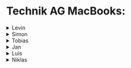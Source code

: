 # Technik AG MacBooks:

<details>

<summary>Levin</summary>

## Macbook Specs

### Jahrgang : Mitte 2014
### CPU : ?
### RAM : 16GB
### Speicher : 512GB SSD
### macOS : 11 (Big Sur) ?
### Programme : JA / (TechnikBMS)
### Dual Boot? : JA : Windows

</details>

<details>

<summary>Simon</summary>

## Macbook Specs

### Jahrgang : Anfang 2015
### CPU : i7 3,1GHz
### RAM : 16GB
### SSD : 512GB
### macOS : 12 (Monterey) 
### Programme : JA / (TechnikBMS)
### Dual Boot? : JA : Windows 

</details>

<details>

<summary>Tobias</summary>

## Macbook Specs

### Jahrgang : Mitte 2015
### CPU : i5 2,7GHz
### RAM : 16GB
### SSD : 512GB
### macOS : 12 (Monterey)
### Programme : JA / (TechnikBMS)
### Dual Boot? : JA : Windows

</details>

<details>

<summary>Jan</summary>

## Macbook Specs

### Jahrgang : ?
### CPU : ?
### RAM :?
### SSD : ?
### macOS : ?
### Programme : JA / Nein ?
### Dual Boot? : ?

</details>

<details>

<summary>Luis</summary>

## Macbook Specs

### Jahrgang : Anfang 2015 
### CPU : ?
### RAM : 16GB
### SSD : 256GB
### macOS : 12 (Monterey)
### Programme : JA / (TechnikBMS) 
### Dual Boot? : Nein 

</details>

<details>

<summary>Niklas</summary>

## Macbook Specs

### Jahrgang : Ende 2013 
### CPU : ?
### RAM : 16GB
### SSD : 128GB
### macOS : Big Sur (War vorinstalliert ???
### Programme : JA / Nein ?
### Dual Boot? : Windows

</details>
